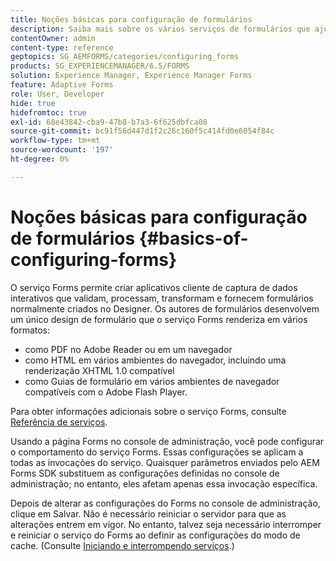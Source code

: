 ```yaml
---
title: Noções básicas para configuração de formulários
description: Saiba mais sobre os vários serviços de formulários que ajudam você a criar aplicativos interativos de captura de dados.
contentOwner: admin
content-type: reference
geptopics: SG_AEMFORMS/categories/configuring_forms
products: SG_EXPERIENCEMANAGER/6.5/FORMS
solution: Experience Manager, Experience Manager Forms
feature: Adaptive Forms
role: User, Developer
hide: true
hidefromtoc: true
exl-id: 68e43842-cba9-47b8-b7a3-6f625dbfca08
source-git-commit: bc91f56d447d1f2c26c160f5c414fd0e6054f84c
workflow-type: tm+mt
source-wordcount: '197'
ht-degree: 0%

---
```


# Noções básicas para configuração de formulários {#basics-of-configuring-forms}

O serviço Forms permite criar aplicativos cliente de captura de dados interativos que validam, processam, transformam e fornecem formulários normalmente criados no Designer. Os autores de formulários desenvolvem um único design de formulário que o serviço Forms renderiza em vários formatos:

* como PDF no Adobe Reader ou em um navegador
* como HTML em vários ambientes do navegador, incluindo uma renderização XHTML 1.0 compatível
* como Guias de formulário em vários ambientes de navegador compatíveis com o Adobe Flash Player.

Para obter informações adicionais sobre o serviço Forms, consulte [Referência de serviços](https://www.adobe.com/go/learn_aemforms_services_63).

Usando a página Forms no console de administração, você pode configurar o comportamento do serviço Forms. Essas configurações se aplicam a todas as invocações do serviço. Quaisquer parâmetros enviados pelo AEM Forms SDK substituem as configurações definidas no console de administração; no entanto, eles afetam apenas essa invocação específica.

Depois de alterar as configurações do Forms no console de administração, clique em Salvar. Não é necessário reiniciar o servidor para que as alterações entrem em vigor. No entanto, talvez seja necessário interromper e reiniciar o serviço do Forms ao definir as configurações do modo de cache. (Consulte [Iniciando e interrompendo serviços](/help/forms/using/admin-help/starting-stopping-services.md#starting-and-stopping-services).)
